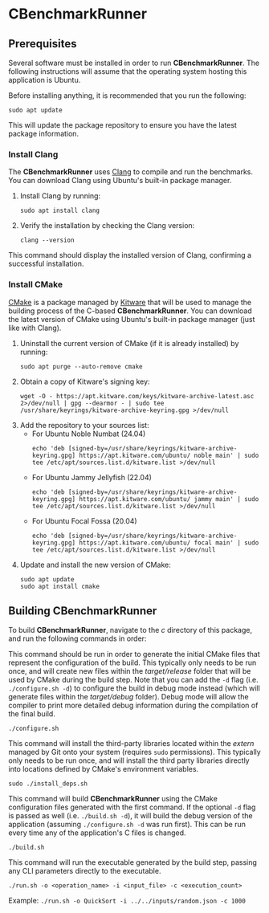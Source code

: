# CBenchmarkRunner

## Prerequisites
Several software must be installed in order to run **CBenchmarkRunner**. The following instructions will assume that the operating system hosting this application is Ubuntu.

Before installing anything, it is recommended that you run the following:

```
sudo apt update
```

This will update the package repository to ensure you have the latest package information.

### Install Clang
The **CBenchmarkRunner** uses [Clang](https://clang.llvm.org/get_started.html) to compile and run the benchmarks. You can download Clang using Ubuntu's built-in package manager.

1. Install Clang by running:
    ```
    sudo apt install clang
    ```

2. Verify the installation by checking the Clang version:
    ```
    clang --version
    ```

This command should display the installed version of Clang, confirming a successful installation.

### Install CMake
[CMake](https://cmake.org/) is a package managed by [Kitware](https://apt.kitware.com/) that will be used to manage the building process of the C-based **CBenchmarkRunner**. You can download the latest version of CMake using Ubuntu's built-in package manager (just like with Clang).

1. Uninstall the current version of CMake (if it is already installed) by running:
    ```
    sudo apt purge --auto-remove cmake
    ```
2. Obtain a copy of Kitware's signing key:
    ```
    wget -O - https://apt.kitware.com/keys/kitware-archive-latest.asc 2>/dev/null | gpg --dearmor - | sudo tee /usr/share/keyrings/kitware-archive-keyring.gpg >/dev/null
    ```
3. Add the repository to your sources list:
    * For Ubuntu Noble Numbat (24.04)
        ```
        echo 'deb [signed-by=/usr/share/keyrings/kitware-archive-keyring.gpg] https://apt.kitware.com/ubuntu/ noble main' | sudo tee /etc/apt/sources.list.d/kitware.list >/dev/null
        ```
    * For Ubuntu Jammy Jellyfish (22.04)
        ```
        echo 'deb [signed-by=/usr/share/keyrings/kitware-archive-keyring.gpg] https://apt.kitware.com/ubuntu/ jammy main' | sudo tee /etc/apt/sources.list.d/kitware.list >/dev/null
        ```
    * For Ubuntu Focal Fossa (20.04)
        ```
        echo 'deb [signed-by=/usr/share/keyrings/kitware-archive-keyring.gpg] https://apt.kitware.com/ubuntu/ focal main' | sudo tee /etc/apt/sources.list.d/kitware.list >/dev/null
        ```
4. Update and install the new version of CMake:
    ```
    sudo apt update
    sudo apt install cmake
    ```
    
## Building CBenchmarkRunner
To build **CBenchmarkRunner**, navigate to the *c* directory of this package, and run the following commands in order:

This command should be run in order to generate the initial CMake files that represent the configuration of the build. This typically only needs to be run once, and will create new files within the *target/release* folder that will be used by CMake during the build step. Note that you can add the `-d` flag (i.e. `./configure.sh -d`) to configure the build in debug mode instead (which will generate files within the *target/debug* folder). Debug mode will allow the compiler to print more detailed debug information during the compilation of the final build.
```
./configure.sh
```

This command will install the third-party libraries located within the *extern* managed by Git onto your system (requires `sudo` permissions). This typically only needs to be run once, and will install the third party libraries directly into locations defined by CMake's environment variables.
```
sudo ./install_deps.sh
```

This command will build **CBenchmarkRunner** using the CMake configuration files generated with the first command. If the optional `-d` flag is passed as well (i.e. `./build.sh -d`), it will build the debug version of the application (assuming `./configure.sh -d` was run first). This can be run every time any of the application's C files is changed.
```
./build.sh
```

This command will run the executable generated by the build step, passing any CLI parameters directly to the executable.
```
./run.sh -o <operation_name> -i <input_file> -c <execution_count>
```

Example: `./run.sh -o QuickSort -i ../../inputs/random.json -c 1000`